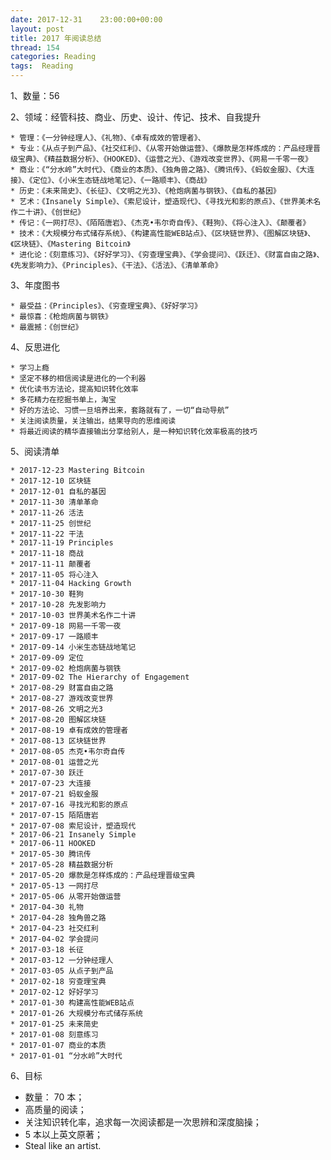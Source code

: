 ```yaml
---
date: 2017-12-31    23:00:00+00:00
layout: post
title: 2017 年阅读总结
thread: 154
categories: Reading
tags:  Reading
---
```




1、数量：56

2、领域：经管科技、商业、历史、设计、传记、技术、自我提升

	* 管理：《一分钟经理人》、《礼物》、《卓有成效的管理者》、
	* 专业：《从点子到产品》、《社交红利》、《从零开始做运营》、《爆款是怎样炼成的：产品经理晋级宝典》、《精益数据分析》、《HOOKED》、《运营之光》、《游戏改变世界》、《网易一千零一夜》
	* 商业：《“分水岭”大时代》、《商业的本质》、《独角兽之路》、《腾讯传》、《蚂蚁金服》、《大连接》、《定位》、《小米生态链战地笔记》、《一路顺丰》、《商战》
	* 历史：《未来简史》、《长征》、《文明之光3》、《枪炮病菌与钢铁》、《自私的基因》
	* 艺术：《Insanely Simple》、《索尼设计，塑造现代》、《寻找光和影的原点》、《世界美术名作二十讲》、《创世纪》
	* 传记：《一网打尽》、《陌陌唐岩》、《杰克•韦尔奇自传》、《鞋狗》、《将心注入》、《颠覆者》
	* 技术：《大规模分布式储存系统》、《构建高性能WEB站点》、《区块链世界》、《图解区块链》、《区块链》、《Mastering Bitcoin》
	* 进化论：《刻意练习》、《好好学习》、《穷查理宝典》、《学会提问》、《跃迁》、《财富自由之路》、《先发影响力》、《Principles》、《干法》、《活法》、《清单革命》

3、年度图书

	* 最受益：《Principles》、《穷查理宝典》、《好好学习》
	* 最惊喜：《枪炮病菌与钢铁》
	* 最震撼：《创世纪》

4、反思进化

	* 学习上瘾
	* 坚定不移的相信阅读是进化的一个利器
	* 优化读书方法论，提高知识转化效率
	* 多花精力在挖掘书单上，淘宝
	* 好的方法论、习惯一旦培养出来，套路就有了，一切“自动导航”
	* 关注阅读质量，关注输出，结果导向的思维阅读
	* 将最近阅读的精华直接输出分享给别人，是一种知识转化效率极高的技巧

5、阅读清单

	* 2017-12-23 Mastering Bitcoin
	* 2017-12-10 区块链
	* 2017-12-01 自私的基因
	* 2017-11-30 清单革命
	* 2017-11-26 活法
	* 2017-11-25 创世纪
	* 2017-11-22 干法
	* 2017-11-19 Principles
	* 2017-11-18 商战
	* 2017-11-11 颠覆者
	* 2017-11-05 将心注入
	* 2017-11-04 Hacking Growth
	* 2017-10-30 鞋狗
	* 2017-10-28 先发影响力
	* 2017-10-03 世界美术名作二十讲
	* 2017-09-18 网易一千零一夜
	* 2017-09-17 一路顺丰
	* 2017-09-14 小米生态链战地笔记
	* 2017-09-09 定位
	* 2017-09-02 枪炮病菌与钢铁
	* 2017-09-02 The Hierarchy of Engagement
	* 2017-08-29 财富自由之路
	* 2017-08-27 游戏改变世界
	* 2017-08-26 文明之光3
	* 2017-08-20 图解区块链
	* 2017-08-19 卓有成效的管理者
	* 2017-08-13 区块链世界
	* 2017-08-05 杰克•韦尔奇自传
	* 2017-08-01 运营之光
	* 2017-07-30 跃迁
	* 2017-07-23 大连接
	* 2017-07-21 蚂蚁金服
	* 2017-07-16 寻找光和影的原点
	* 2017-07-15 陌陌唐岩
	* 2017-07-08 索尼设计，塑造现代
	* 2017-06-21 Insanely Simple
	* 2017-06-11 HOOKED
	* 2017-05-30 腾讯传
	* 2017-05-28 精益数据分析
	* 2017-05-20 爆款是怎样炼成的：产品经理晋级宝典
	* 2017-05-13 一网打尽
	* 2017-05-06 从零开始做运营
	* 2017-04-30 礼物
	* 2017-04-28 独角兽之路
	* 2017-04-23 社交红利
	* 2017-04-02 学会提问
	* 2017-03-18 长征
	* 2017-03-12 一分钟经理人
	* 2017-03-05 从点子到产品
	* 2017-02-18 穷查理宝典
	* 2017-02-12 好好学习
	* 2017-01-30 构建高性能WEB站点
	* 2017-01-26 大规模分布式储存系统
	* 2017-01-25 未来简史
	* 2017-01-08 刻意练习
	* 2017-01-07 商业的本质
	* 2017-01-01 “分水岭”大时代

6、目标

* 数量： 70 本；
* 高质量的阅读；
* 关注知识转化率，追求每一次阅读都是一次思辨和深度脑操；
* 5 本以上英文原著；
* Steal like an artist.


























